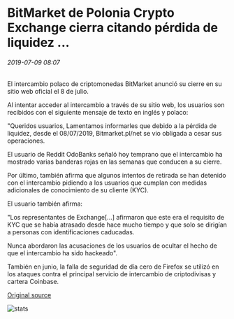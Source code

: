 # BitMarket de Polonia Crypto Exchange cierra citando pérdida de liquidez ...

###### 2019-07-09 08:07

El intercambio polaco de criptomonedas BitMarket anunció su cierre en su sitio web oficial el 8 de julio.

Al intentar acceder al intercambio a través de su sitio web, los usuarios son recibidos con el siguiente mensaje de texto en inglés y polaco:

"Queridos usuarios, Lamentamos informarles que debido a la pérdida de liquidez, desde el 08/07/2019, Bitmarket.pl/net se vio obligada a cesar sus operaciones.

El usuario de Reddit OdoBanks señaló hoy temprano que el intercambio ha mostrado varias banderas rojas en las semanas que conducen a su cierre.

Por último, también afirma que algunos intentos de retirada se han detenido con el intercambio pidiendo a los usuarios que cumplan con medidas adicionales de conocimiento de su cliente (KYC).

El usuario también afirma:

"Los representantes de Exchange[...] afirmaron que este era el requisito de KYC que se había atrasado desde hace mucho tiempo y que solo se dirigían a personas con identificaciones caducadas.

Nunca abordaron las acusaciones de los usuarios de ocultar el hecho de que el intercambio ha sido hackeado".

También en junio, la falla de seguridad de día cero de Firefox se utilizó en los ataques contra el principal servicio de intercambio de criptodivisas y cartera Coinbase.

[Original source](https://cointelegraph.com/news/polish-crypto-exchange-bitmarket-shuts-down-citing-liquidity-loss)

![stats](https://c.statcounter.com/11760860/0/a89fa40b/1/ "stats")